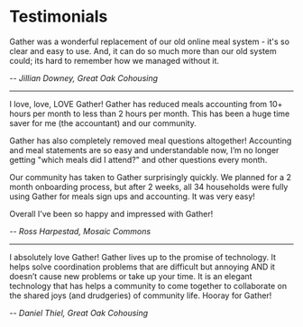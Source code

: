 # Testimonials

Gather was a wonderful replacement of our old online meal system - it's so clear and easy to use. And, it can do so much more than our old system could; its hard to remember how we managed without it.

_-- Jillian Downey, Great Oak Cohousing_

---

I love, love, LOVE Gather! Gather has reduced meals accounting from 10+ hours per month to less than 2 hours per month. This has been a huge time saver for me (the accountant) and our community.

Gather has also completely removed meal questions altogether! Accounting and meal statements are so easy and understandable now, I’m no longer getting "which meals did I attend?" and other questions every month.

Our community has taken to Gather surprisingly quickly. We planned for a 2 month onboarding process, but after 2 weeks, all 34 households were fully using Gather for meals sign ups and accounting. It was very easy!

Overall I’ve been so happy and impressed with Gather!

_-- Ross Harpestad, Mosaic Commons_

---

I absolutely love Gather! Gather lives up to the promise of technology. It helps solve coordination problems that are difficult but annoying AND it doesn’t cause new problems or take up your time. It is an elegant technology that has helps a community to come together to collaborate on the shared joys (and drudgeries) of community life. Hooray for Gather!

_-- Daniel Thiel, Great Oak Cohousing_

